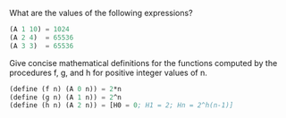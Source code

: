 What are the values of the following expressions?
```lisp
(A 1 10) = 1024
(A 2 4)  = 65536
(A 3 3)  = 65536
```
Give concise mathematical definitions for the functions computed by the procedures f, g, and h for positive integer values of n. 
```lisp
(define (f n) (A 0 n)) = 2*n
(define (g n) (A 1 n)) = 2^n
(define (h n) (A 2 n)) = [H0 = 0; H1 = 2; Hn = 2^h(n-1)]
```
